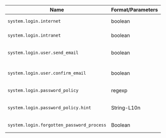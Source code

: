 |Name					|Format/Parameters		| Description					|
|-----------------------|-----------------------|-------------------------------|
|`system.login.internet`	   | boolean	| Clients considered on the internet (on an IP basis) are required to login. Default is true. |
|`system.login.intranet`	   | boolean	| Clients considered on the internet (on an IP basis) are required to login. Default: true. |
|`system.login.user.send_email`	 | boolean	| If set, send emails to the user with login information. Default to set in the user record when a user is created. Default: true. |
|`system.login.user.confirm_email`	| boolean	| If set, the user needs to confirm the email. Default to set in the user record when a user is created. Default: true. |
|`system.login.password_policy` | regexp | The default password policy. Defaults to `ini:system.login.user.password_policy`. |
|`system.login.password_policy.hint` | String-L10n | Text to explain the password policy to the user. Defaults to `csv:system.login.user.password_policy.hint`. |
|`system.login.forgotten_password_process` | Boolean | The system is allowed to support a forgotten password process. |
